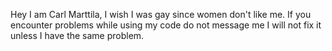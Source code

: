 Hey I am Carl Marttila, I wish I was gay since women don't like me.
If you encounter problems while using my code do not message me I will not fix it unless I have the same problem.

